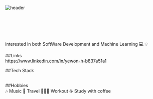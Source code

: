 ![ header](https://capsule-render.vercel.app/api?type=wave&color=auto&height=300&section=header&text=YewonHong&fontSize=90)
<br/><br/><br/><br/><br/><br/>

interested in both SoftWare Development and Machine Learning 💻 💡<br/>

##Links<br/>
https://www.linkedin.com/in/yewon-h-b837a51a1 <br/>

##Tech Stack<br/><br/>


##Hobbies<br/>
🎶 Music 🛫 Travel 🏃🏻‍♀️ Workout ☕️ Study with coffee<br/>

